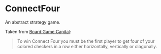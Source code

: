 # ConnectFour

An abstract strategy game.

Taken from [Board Game Capital](http://www.boardgamecapital.com/connect-four-rules.htm):
> To win Connect Four you must be the first player to get four of your colored checkers in a row either horizontally, vertically or diagonally.
